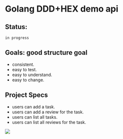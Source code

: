 # Golang DDD+HEX demo api

## Status:
	in progress

## Goals: good structure goal

- consistent.
- easy to test.
- easy to understand.
- easy to change.


## Project Specs

- users can add a task.
- users can add a review for the task.
- users can list all tasks.
- users can list all reviews for the task.

![](https://visitor-badge.laobi.icu/badge?page_id=Zulbukharov.golang-ddd-hex)
